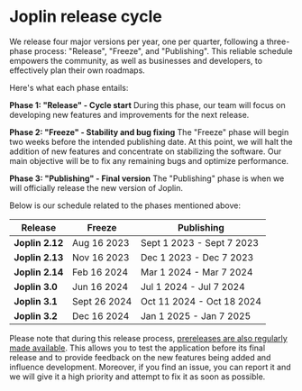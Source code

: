 # Joplin release cycle

We release four major versions per year, one per quarter, following a three-phase process: "Release", "Freeze", and "Publishing". This reliable schedule empowers the community, as well as businesses and developers, to effectively plan their own roadmaps.

Here's what each phase entails:

**Phase 1: "Release" - Cycle start** During this phase, our team will focus on developing new features and improvements for the next release.

**Phase 2: "Freeze" - Stability and bug fixing** The "Freeze" phase will begin two weeks before the intended publishing date. At this point, we will halt the addition of new features and concentrate on stabilizing the software. Our main objective will be to fix any remaining bugs and optimize performance.

**Phase 3: "Publishing" - Final version** The "Publishing" phase is when we will officially release the new version of Joplin.

Below is our schedule related to the phases mentioned above:

| Release | Freeze | Publishing |
| --- | --- | --- |
| **Joplin 2.12** | Aug 16 2023 | Sept 1 2023 - Sept 7 2023 |
| **Joplin 2.13** | Nov 16 2023 | Dec 1 2023 - Dec 7 2023 |
| **Joplin 2.14** | Feb 16 2024 | Mar 1 2024 - Mar 7 2024 |
| **Joplin 3.0**  | Jun 16 2024 | Jul 1 2024 - Jul 7 2024 |
| **Joplin 3.1**  | Sept 26 2024 | Oct 11 2024 - Oct 18 2024 |
| **Joplin 3.2**  | Dec 16 2024 | Jan 1 2025 - Jan 7 2025 |

Please note that during this release process, [prereleases are also regularly made available](https://joplinapp.org/help/about/prereleases/). This allows you to test the application before its final release and to provide feedback on the new features being added and influence development. Moreover, if you find an issue, you can report it and we will give it a high priority and attempt to fix it as soon as possible.

